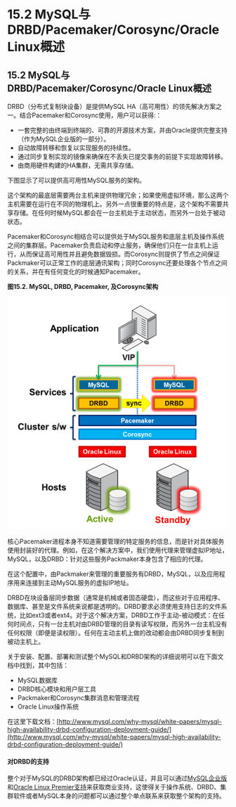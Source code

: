 # 15.2 MySQL与DRBD/Pacemaker/Corosync/Oracle Linux概述

## 15.2 MySQL与DRBD/Pacemaker/Corosync/Oracle Linux概述

DRBD（分布式复制块设备）是提供MySQL HA（高可用性）的领先解决方案之一。结合Pacemaker和Corosync使用，用户可以获得:：

* 一套完整的由终端到终端的、可靠的开源技术方案，并由Oracle提供完整支持（作为MySQL企业版的一部分）。
* 自动故障转移和恢复以实现服务的持续性。
* 通过同步复制实现的镜像来确保在不丢失已提交事务的前提下实现故障转移。
* 由商用硬件构建的HA集群，无需共享存储。

下图显示了可以提供高可用性MySQL服务的架构。

这个架构的最底层需要两台主机来提供物理冗余；如果使用虚拟环境，那么这两个主机需要在运行在不同的物理机上。另外一点很重要的特点是，这个架构不需要共享存储。在任何时候MySQL都会在一台主机处于主动状态，而另外一台处于被动状态。

Pacemaker和Corosync相结合可以提供处于MySQL服务和底层主机及操作系统之间的集群层。Pacemaker负责启动和停止服务，确保他们只在一台主机上运行，从而保证高可用性并且避免数据毁损。而Corosync则提供了节点之间保证Packmaker可以正常工作的底层通讯架构；同时Corosync还要处理各个节点之间的关系，并在有任何变化的时候通知Pacemaker。

**图15.2. MySQL, DRBD, Pacemaker, 及Corosync架构**

![](../images/Figure_15.02_MySQL_DRBD_Pacemaker_and_Corosync_Stack.png)

核心Pacemaker进程本身不知道需要管理的特定服务的信息，而是针对具体服务使用封装好的代理。例如，在这个解决方案中，我们使用代理来管理虚拟IP地址，MySQL，以及DRBD：针对这些服务Packmaker本身包含了相应的代理。

在这个配置中，由Packmaker来管理的重要服务有DRBD，MySQL，以及应用程序用来连接到主动MySQL服务的虚拟IP地址。

DRBD在块设备层同步数据（通常是机械或者固态硬盘），而这些对于应用程序、数据库、甚至是文件系统来说都是透明的。DRBD要求必须使用支持日志的文件系统，比如ext3或者ext4。对于这个解决方案，DRBD工作于主动-被动模式：在任何时间点，只有一台主机对由DRBD管理的目录有读写权限，而另外一台主机没有任何权限（即便是读权限）。任何在主动主机上做的改动都会由DRBD同步复制到被动主机上。

关于安装、配置、部署和测试整个MySQL和DRBD架构的详细说明可以在下面文档中找到，其中包括：

* MySQL数据库
* DRBD核心模块和用户层工具
* Packmaker和Corosync集群消息和管理流程
* Oracle Linux操作系统

在这里下载文档：[http://www.mysql.com/why-mysql/white-papers/mysql-high-availability-drbd-configuration-deployment-guide/](http://www.mysql.com/why-mysql/white-papers/mysql-high-availability-drbd-configuration-deployment-guide/)

#### 对DRBD的支持

整个对于MySQL的DRBD架构都已经过Oracle认证，并且可以通过[MySQL企业版](http://www.mysql.com/products/enterprise/)和[Oracle Linux Premier支持](http://www.oracle.com/us/technologies/linux/support/overview/index.html)来获取商业支持，这使得关于操作系统、DRBD、集群软件或者MySQL本身的问题都可以通过整个单点联系来获取整个架构的支持。